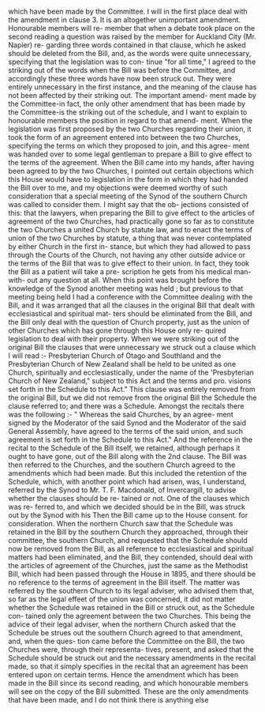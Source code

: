 which have been made by the Committee. I will in the first place deal with the amendment in clause 3. It is an altogether unimportant amendment. Honourable members will re- member that when a debate took place on the second reading a question was raised by the member for Auckland City (Mr. Napier) re- garding three words contained in that clause, which he asked should be deleted from the Bill, and, as the words were quite unnecessary, specifying that the legislation was to con- tinue "for all time," I agreed to the striking out of the words when the Bill was before the Committee, and accordingly these three words have now been struck out. They were entirely unnecessary in the first instance, and the meaning of the clause has not been affected by their striking out. The important amend- ment made by the Committee-in fact, the only other amendment that has been made by the Committee-is the striking out of the schedule, and I want to explain to honourable members the position in regard to that amend- ment. When the legislation was first proposed by the two Churches regarding their union, it took the form of an agreement entered into between the two Churches, specifying the terms on which they proposed to join, and this agree- ment was handed over to some legal gentleman to prepare a Bill to give effect to the terms of the agreement. When the Bill came into my hands, after having been agreed to by the two Churches, I pointed out certain objections which this House would have to legislation in the form in which they had handed the Bill over to me, and my objections were deemed worthy of such consideration that a special meeting of the Synod of the southern Church was called to consider them. I might say that the ob- jections consisted of this: that the lawyers, when preparing the Bill to give effect to the articles of agreement of the two Churches, had practically gone so far as to constitute the two Churches a united Church by statute law, and to enact the terms of union of the two Churches by statute, a thing that was never contemplated by either Church in the first in- stance, but which they had allowed to pass through the Courts of the Church, not having any other outside advice or the terms of the Bill that was to give effect to their union. In fact, they took the Bill as a patient will take a pre- scription he gets from his medical man-with- out any question at all. When this point was brought before the knowledge of the Synod another meeting was held ; but previous to that meeting being held I had a conference with the Committee dealing with the Bill, and it was arranged that all the clauses in the original Bill that dealt with ecclesiastical and spiritual mat- ters should be eliminated from the Bill, and the Bill only deal with the question of Church property, just as the union of other Churches which has gone through this House only re- quired legislation to deal with their property. When we were striking out of the original Bill the clauses that were unnecessary we struck out a clause which I will read :- Presbyterian Church of Otago and Southland and the Presbyterian Church of New Zealand shall be held to be united as one Church, spiritually and ecclesiastically, under the name of the 'Presbyterian Church of New Zealand," subject to this Act and the terms and pro. visions set forth in the Schedule to this Act." This clause was entirely removed from the original Bill, but we did not remove from the original Bill the Schedule the clause referred to; and there was a Schedule. Amongst the recitals there was the following :- " Whereas the said Churches, by an agree- ment signed by the Moderator of the said Synod and the Moderator of the said General Assembly, have agreed to the terms of the said union, and such agreement is set forth in the Schedule to this Act." And the reference in the recital to the Schedule of the Bill itself, we retained, although perhaps it ought to have gone, out of the Bill along with the 2nd clause. The Bill was then referred to the Churches, and the southern Church agreed to the amendments which had been made. But this included the retention of the Schedule, which, with another point which had arisen, was, I understand, referred by the Synod to Mr. T. F. Macdonald, of Invercargill, to advise whether the clauses should be re- tained or not. One of the clauses which was re- ferred to, and which we decided should be in the Bill, was struck out by the Synod with his Then the Bill came up to the House consent. for consideration. When the northern Church saw that the Schedule was retained in the Bill by the southern Church they approached, through their committee, the southern Church, and requested that the Schedule should now be removed from the Bill, as all reference to ecclesiastical and spiritual matters had been eliminated, and the Bill, they contended, should deal with the articles of agreement of the Churches, just the same as the Methodist Bill, which had been passed through the House in 1895, and there should be no reference to the terms of agreement in the Bill itself. The matter was referred by the southern Church to its legal adviser, who advised them that, so far as the legal effeet of the union was concerned, it did not matter whether the Schedule was retained in the Bill or struck out, as the Schedule con- tained only the agreement between the two Churches. This being the advice of their legal adviser, when the northern Church asked that the Schedule be strues out the southern Church agreed to that amendment, and, when the ques- tion came before the Committee on the Bill, the two Churches were, through their representa- tives, present, and asked that the Schedule should be struck out and the necessary amendments in the recital made, so that it simply specifies in the recital that an agreement has been entered upon on certain terms. Hence the amendment which has been made in the Bill since its second reading, and which honourable members will see on the copy of the Bill submitted. These are the only amendments that have been made, and I do not think there is anything else 